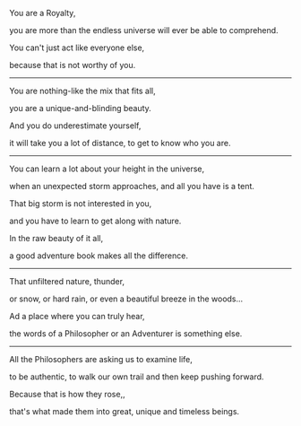 You are a Royalty,

you are more than the endless universe will ever be able to comprehend.

You can't just act like everyone else,

because that is not worthy of you.

---

You are nothing-like the mix that fits all,

you are a unique-and-blinding beauty.

And you do underestimate yourself,

it will take you a lot of distance, to get to know who you are.

---

You can learn a lot about your height in the universe,

when an unexpected storm approaches, and all you have is a tent.

That big storm is not interested in you,

and you have to learn to get along with nature.

In the raw beauty of it all,

a good adventure book makes all the difference.

---

That unfiltered nature, thunder,

or snow, or hard rain, or even a beautiful breeze in the woods...

Ad a place where you can truly hear,

the words of a Philosopher or an Adventurer is something else.

---

All the Philosophers are asking us to examine life,

to be authentic, to walk our own trail and then keep pushing forward.

Because that is how they rose,,

that's what made them into great, unique and timeless beings.
